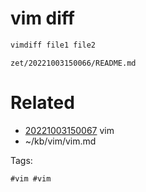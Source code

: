 # vim diff
```bash
vimdiff file1 file2
```

` zet/20221003150066/README.md `

# Related

- [20221003150067](/zet/20221003150067/README.md) vim
- ~/kb/vim/vim.md

Tags:

    #vim #vim 
